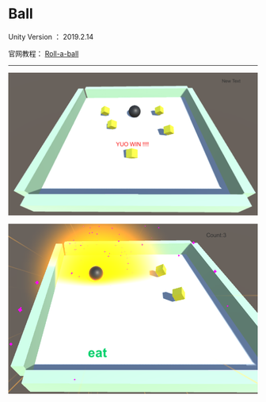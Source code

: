 # Ball

Unity Version ： 2019.2.14

官网教程：        [Roll-a-ball](https://unity3d.com/cn/learn/tutorials/s/roll-ball-tutorial)

-----------------------

![Alt](https://github.com/defineYIDA/Ball/blob/master/Picture/p1.png#pic_center)

![Alt](https://github.com/defineYIDA/Ball/blob/master/Picture/p2.png#pic_center)
